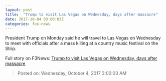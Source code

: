 ```yaml
---
layout: post
title:  "Trump to visit Las Vegas on Wednesday, days after massacre"
date: 2017-10-04 03:00:03Z
categories: fox-news
---
```


President Trump on Monday said he will travel to Las Vegas on Wednesday to meet with officials after a mass killing at a country music festival on the Strip.


Full story on F3News: [Trump to visit Las Vegas on Wednesday, days after massacre](http://www.f3nws.com/n/gS4chE)

> Posted on: Wednesday, October 4, 2017 3:00:03 AM
